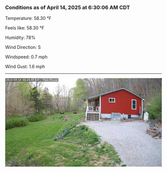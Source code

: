 ### Conditions as of April 14, 2025 at 6:30:06 AM CDT 

Temperature: 58.30 &deg;F

Feels like: 58.30 &deg;F

Humidity: 78%

Wind Direction: S

Windspeed: 0.7 mph

Wind Gust: 1.6 mph

---

<img src="./images/latest.jpeg"/>

